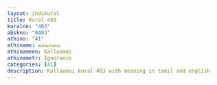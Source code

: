 ```yaml
---
layout: indikural
title: Kural 403
kuralno: "403"
abskno: "0403"
athino: "41"
athiname: கல்லாமை
athinameen: Kallaamai
athinametr: Ignorance
categories: [41]
description: Kallaamai kural 403 with meaning in tamil and english 
---
```


